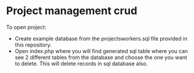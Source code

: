 # Project management crud

To open project:

- Create example database from the projectsworkers.sql file provided in this repository.
- Open index.php where you will find generated sql table where you can see 2 different tables from the database and choose the one you want to delete. This will delete records in sql database also.
